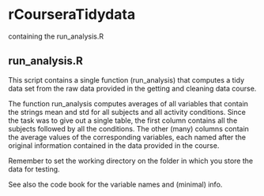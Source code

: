 rCourseraTidydata
=================

containing the run_analysis.R

## run_analysis.R
This script contains a single function (run_analysis) that computes a tidy data set from the raw data provided in the getting and cleaning data course.

The function run_analysis computes averages of all variables that contain the strings mean and std for all subjects and all activity conditions. Since the task was to give out a single table, the first column contains all the subjects followed by all the conditions. The other (many) columns contain the average values of the corresponding variables, each named after the original information contained in the data provided in the course.

Remember to set the working directory on the folder in which you store the data for testing.

See also the code book for the variable names and (minimal) info.
